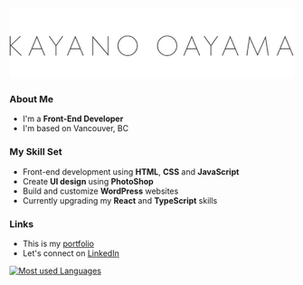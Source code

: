 <img src="./logo.jpg" alt="Kayano Oyama">

### About Me

- I'm a **Front-End Developer**
- I'm based on Vancouver, BC

### My Skill Set

- Front-end development using **HTML**, **CSS** and **JavaScript**
- Create **UI design** using **PhotoShop**
- Build and customize **WordPress** websites
- Currently upgrading my **React** and **TypeScript** skills

### Links

- This is my [portfolio](https://www.kayanooyama.com)
- Let's connect on [LinkedIn](https://linkedin.com/in/kayano-oyama)

[![Most used Languages](https://github-readme-stats.vercel.app/api/top-langs/?username=suefrontend)](https://github.com/anuraghazra/github-readme-stats)

<!--
**suefrontend/suefrontend** is a ✨ _special_ ✨ repository because its `README.md` (this file) appears on your GitHub profile.
-->
